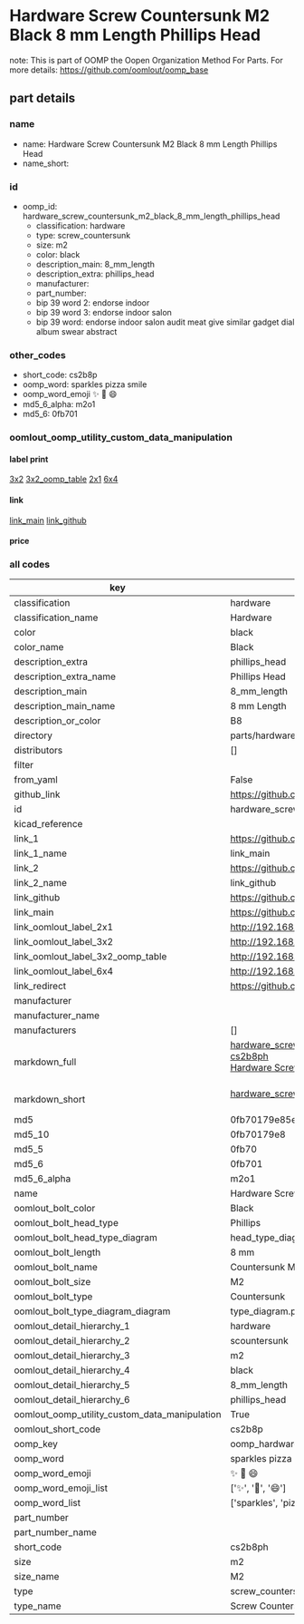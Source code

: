 # Hardware Screw Countersunk M2 Black 8 mm Length Phillips Head  

note: This is part of OOMP the Oopen Organization Method For Parts. For more details: https://github.com/oomlout/oomp_base

##  part details
  







### name
* name: Hardware Screw Countersunk M2 Black 8 mm Length Phillips Head
* name_short: 
### id
* oomp_id: hardware_screw_countersunk_m2_black_8_mm_length_phillips_head
  * classification: hardware
  * type: screw_countersunk
  * size: m2
  * color: black
  * description_main: 8_mm_length
  * description_extra: phillips_head
  * manufacturer: 
  * part_number: 
  * bip 39 word 2: endorse indoor
  * bip 39 word 3: endorse indoor salon
  * bip 39 word: endorse indoor salon audit meat give similar gadget dial album swear abstract

### other_codes
* short_code: cs2b8p
* oomp_word: sparkles pizza smile
* oomp_word_emoji :sparkles: :pizza: :smile:
* md5_6_alpha: m2o1
* md5_6: 0fb701






### oomlout_oomp_utility_custom_data_manipulation
#### label print
[3x2](http://192.168.1.245:1112/?label=oomp%20m2o1)
[3x2_oomp_table](http://192.168.1.108:1112/?label=oomp%20m2o1)
[2x1](http://192.168.1.242:1112/?label=oomp%20m2o1)
[6x4](http://192.168.1.55:1112/?label=oomp%20m2o1)    

#### link

[link_main](https://github.com/oomlout/oomlout_oomp_version_1_messy/tree/main/parts/hardware_screw_countersunk_m2_black_8_mm_length_phillips_head) [link_github](https://github.com/oomlout/oomlout_oomp_version_1_messy/tree/main/parts/hardware_screw_countersunk_m2_black_8_mm_length_phillips_head)                             

#### price







### all codes 
| key | value |  
| --- | --- |  
| classification | hardware |  
| classification_name | Hardware |  
| color | black |  
| color_name | Black |  
| description_extra | phillips_head |  
| description_extra_name | Phillips Head |  
| description_main | 8_mm_length |  
| description_main_name | 8 mm Length |  
| description_or_color | B8 |  
| directory | parts/hardware_screw_countersunk_m2_black_8_mm_length_phillips_head |  
| distributors | [] |  
| filter |  |  
| from_yaml | False |  
| github_link | https://github.com/oomlout/oomlout_oomp_part_src/tree/main/parts/hardware_screw_countersunk_m2_black_8_mm_length_phillips_head |  
| id | hardware_screw_countersunk_m2_black_8_mm_length_phillips_head |  
| kicad_reference |  |  
| link_1 | https://github.com/oomlout/oomlout_oomp_version_1_messy/tree/main/parts/hardware_screw_countersunk_m2_black_8_mm_length_phillips_head |  
| link_1_name | link_main |  
| link_2 | https://github.com/oomlout/oomlout_oomp_version_1_messy/tree/main/parts/hardware_screw_countersunk_m2_black_8_mm_length_phillips_head |  
| link_2_name | link_github |  
| link_github | https://github.com/oomlout/oomlout_oomp_version_1_messy/tree/main/parts/hardware_screw_countersunk_m2_black_8_mm_length_phillips_head |  
| link_main | https://github.com/oomlout/oomlout_oomp_version_1_messy/tree/main/parts/hardware_screw_countersunk_m2_black_8_mm_length_phillips_head |  
| link_oomlout_label_2x1 | http://192.168.1.242:1112/?label=oomp%20m2o1 |  
| link_oomlout_label_3x2 | http://192.168.1.245:1112/?label=oomp%20m2o1 |  
| link_oomlout_label_3x2_oomp_table | http://192.168.1.108:1112/?label=oomp%20m2o1 |  
| link_oomlout_label_6x4 | http://192.168.1.55:1112/?label=oomp%20m2o1 |  
| link_redirect | https://github.com/oomlout/oomlout_oomp_version_1_messy/tree/main/parts/hardware_screw_countersunk_m2_black_8_mm_length_phillips_head |  
| manufacturer |  |  
| manufacturer_name |  |  
| manufacturers | [] |  
| markdown_full | [hardware_screw_countersunk_m2_black_8_mm_length_phillips_head](none)<br>[cs2b8ph](none)<br>[Hardware Screw Countersunk M2 Black 8 Mm Length Phillips Head](none)<br><br> |  
| markdown_short | [hardware_screw_countersunk_m2_black_8_mm_length_phillips_head](none)<br><br> |  
| md5 | 0fb70179e85eb91d89c500f17d1cc24e |  
| md5_10 | 0fb70179e8 |  
| md5_5 | 0fb70 |  
| md5_6 | 0fb701 |  
| md5_6_alpha | m2o1 |  
| name | Hardware Screw Countersunk M2 Black 8 mm Length Phillips Head |  
| oomlout_bolt_color | Black |  
| oomlout_bolt_head_type | Phillips |  
| oomlout_bolt_head_type_diagram | head_type_diagram.png |  
| oomlout_bolt_length | 8 mm |  
| oomlout_bolt_name | Countersunk M2X8 mm Black (Phillips) |  
| oomlout_bolt_size | M2 |  
| oomlout_bolt_type | Countersunk |  
| oomlout_bolt_type_diagram_diagram | type_diagram.png |  
| oomlout_detail_hierarchy_1 | hardware |  
| oomlout_detail_hierarchy_2 | scountersunk |  
| oomlout_detail_hierarchy_3 | m2 |  
| oomlout_detail_hierarchy_4 | black |  
| oomlout_detail_hierarchy_5 | 8_mm_length |  
| oomlout_detail_hierarchy_6 | phillips_head |  
| oomlout_oomp_utility_custom_data_manipulation | True |  
| oomlout_short_code | cs2b8p |  
| oomp_key | oomp_hardware_screw_countersunk_m2_black_8_mm_length_phillips_head |  
| oomp_word | sparkles pizza smile |  
| oomp_word_emoji | :sparkles: :pizza: :smile: |  
| oomp_word_emoji_list | [':sparkles:', ':pizza:', ':smile:'] |  
| oomp_word_list | ['sparkles', 'pizza', 'smile'] |  
| part_number |  |  
| part_number_name |  |  
| short_code | cs2b8ph |  
| size | m2 |  
| size_name | M2 |  
| type | screw_countersunk |  
| type_name | Screw Countersunk |  
